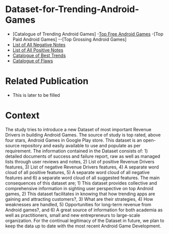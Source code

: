 # Dataset-for-Trending-Android-Games
- [Catalogue of Trending Android Games]
-[Top Free Android Games](https://github.com/AndroidGamesResearch/Dataset-for-Trending-Android-Games/blob/main/Top%20Free%20games.csv)
-[Top Paid Android Games]
--[Top Grossing Android Games]
- [List of All Negative Notes](https://github.com/AndroidGamesResearch/Dataset-for-Trending-Android-Games/blob/main/Raw%20List%20of%20Negative%20Comments.csv)
- [List of All Positive Notes](https://github.com/AndroidGamesResearch/Dataset-for-Trending-Android-Games/blob/main/Raw%20List%20of%20Positive%20Comments.csv)
- [Catalogue of Best Trends](https://github.com/AndroidGamesResearch/Dataset-for-Trending-Android-Games/blob/main/Catalogue%20of%20Bests.csv)
- [Catalogue of Flaws](https://github.com/AndroidGamesResearch/Dataset-for-Trending-Android-Games/blob/main/Catalogue%20of%20Flaws.csv)

# Related Publication 
- This is later to be filled 

# Context 
The study tries to introduce a new Dataset of most important Revenue Drivers in building Android Games. The source of study is top rated, above four stars, Android Games in Google Play store. This dataset is an open-source repository and easily available to use and populate as per requirement. The information contained in the Dataset consists of: 1) detailed documents of success and failure report, raw as well as managed lists through user reviews and notes, 2) List of positive Revenue Drivers features, 3) List of negative Revenue Drivers features, 4) A separate word cloud of all positive features, 5) A separate word cloud of all negative features and 6) a separate word cloud of all suggested features. The main consequences of this dataset are; 1) This dataset provides collective and comprehensive information in sighting user perspective on top Android games, 2) This dataset  facilitates in knowing that how trending apps are gaining and attracting customers?, 3) What are their strategies, 4) How weaknesses are handled, 5) Opportunities for long-term revenue from Android games?, and 6) A great source of information for both academia as well as practitioners, small and new entrepreneurs to large-scale organization. For the continual legitimacy of the Dataset in future, we plan to keep the data up to date with the most recent Android Game Development. 
